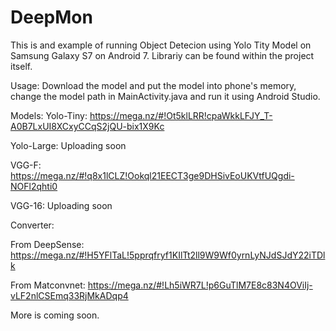 # DeepMon

This is and example of running Object Detecion using Yolo Tity Model on Samsung Galaxy S7 on Android 7.
Librariy can be found within the project itself.

Usage:
Download the model and put the model into phone's memory, change the model path in MainActivity.java and run it using Android Studio.

Models: 
Yolo-Tiny: https://mega.nz/#!Ot5klLRR!cpaWkkLFJY_T-A0B7LxUI8XCxyCCqS2jQU-bix1X9Kc

Yolo-Large: Uploading soon

VGG-F: https://mega.nz/#!q8x1lCLZ!Ookql21EECT3ge9DHSivEoUKVtfUQgdi-NOFl2qhti0

VGG-16: Uploading soon

Converter:

From DeepSense: https://mega.nz/#!H5YFlTaL!5pprqfryf1KIlTt2ll9W9Wf0yrnLyNJdSJdY22iTDlk

From Matconvnet: https://mega.nz/#!Lh5iWR7L!p6GuTlM7E8c83N4OViIj-vLF2nlCSEmq33RjMkADqp4

More is coming soon.
